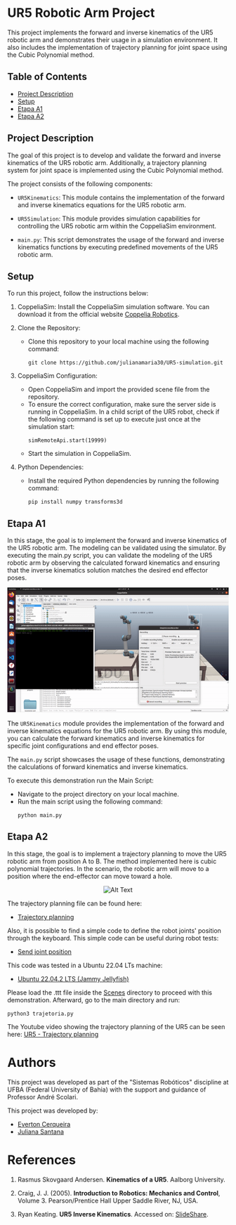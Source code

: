 # UR5 Robotic Arm Project

This project implements the forward and inverse kinematics of the UR5 robotic arm and demonstrates their usage in a simulation environment. It also includes the implementation of trajectory planning for joint space using the Cubic Polynomial method.

## Table of Contents

- [Project Description](#project-description)
- [Setup](#setup)
- [Etapa A1](#etapa-a1)
- [Etapa A2](#etapa-a2)

## Project Description

The goal of this project is to develop and validate the forward and inverse kinematics of the UR5 robotic arm. Additionally, a trajectory planning system for joint space is implemented using the Cubic Polynomial method.

The project consists of the following components:

- `UR5Kinematics`: This module contains the implementation of the forward and inverse kinematics equations for the UR5 robotic arm.

- `UR5Simulation`: This module provides simulation capabilities for controlling the UR5 robotic arm within the CoppeliaSim environment.

- `main.py`: This script demonstrates the usage of the forward and inverse kinematics functions by executing predefined movements of the UR5 robotic arm.

## Setup

To run this project, follow the instructions below:

1. CoppeliaSim: Install the CoppeliaSim simulation software. You can download it from the official website [Coppelia Robotics](https://www.coppeliarobotics.com/).

2. Clone the Repository: 
   - Clone this repository to your local machine using the following command:
     ```
     git clone https://github.com/julianamaria30/UR5-simulation.git
     ```

3. CoppeliaSim Configuration:
   - Open CoppeliaSim and import the provided scene file from the repository.
   - To ensure the correct configuration, make sure the server side is running in CoppeliaSim.  In a child script of the UR5 robot, check if the following command is set up to execute just once at the simulation start:
     ```
     simRemoteApi.start(19999)
     ```
   - Start the simulation in CoppeliaSim.

4. Python Dependencies:
   - Install the required Python dependencies by running the following command:
     ```
     pip install numpy transforms3d
     ```

## Etapa A1

In this stage, the goal is to implement the forward and inverse kinematics of the UR5 robotic arm. The modeling can be validated using the simulator. By executing the main.py script, you can validate the modeling of the UR5 robotic arm by observing the calculated forward kinematics and ensuring that the inverse kinematics solution matches the desired end effector poses.

<div align="center">
  <img src="./docs/etapa01_validation_fk_ik.gif" alt="Alt Text">
</div>


The `UR5Kinematics` module provides the implementation of the forward and inverse kinematics equations for the UR5 robotic arm. By using this module, you can calculate the forward kinematics and inverse kinematics for specific joint configurations and end effector poses.

The `main.py` script showcases the usage of these functions, demonstrating the calculations of forward kinematics and inverse kinematics.

To execute this demonstration run the Main Script:
   - Navigate to the project directory on your local machine.
   - Run the main script using the following command:
     ```
     python main.py

      ```

## Etapa A2

In this stage, the goal is to implement a trajectory planning to move the UR5 robotic arm from position A to B. The method implemented here is cubic polynomial trajectories. In the scenario, the robotic arm will move to a position where the end-effector can move toward a hole.

<div align="center">
  <img src="./docs/etapa02_trajectory_planning.gif" alt="Alt Text">
</div>

The trajectory planning file can be found here:
 
- [Trajectory planning](https://github.com/julianamaria30/UR5-simulation/blob/add-features/ur5-Trajectory-Planning/trajetoria.py)

Also, it is possible to find a simple code to define the robot joints' position through the keyboard. This simple code can be useful during robot tests:
- [Send joint position](https://github.com/julianamaria30/UR5-simulation/blob/add-features/ur5-Trajectory-Planning/envia_posicao.py)

This code was tested in a Ubuntu 22.04 LTs machine: 
- [Ubuntu 22.04.2 LTS (Jammy Jellyfish)](https://releases.ubuntu.com/jammy/) 

Please load the .ttt file inside the [Scenes](https://github.com/julianamaria30/UR5-simulation/tree/add-features/ur5-Trajectory-Planning/Scenes) directory to proceed with this demonstration. Afterward, go to the main directory and run:

```
python3 trajetoria.py

```
The Youtube video showing the trajectory planning of the UR5 can be seen here: [UR5 - Trajectory planning](https://youtu.be/FpNdlKO_UHE)

# Authors

This project was developed as part of the "Sistemas Robóticos" discipline at UFBA (Federal University of Bahia) with the support and guidance of Professor André Scolari.

This project was developed by:

- [Everton Cerqueira](https://github.com/everton-cerqueira)
- [Juliana Santana](https://github.com/julianamaria30)



# References

1. Rasmus Skovgaard Andersen. **Kinematics of a UR5**. Aalborg University.

2. Craig, J. J. (2005). **Introduction to Robotics: Mechanics and Control**, Volume 3. Pearson/Prentice Hall Upper Saddle River, NJ, USA.

3. Ryan Keating. **UR5 Inverse Kinematics**. Accessed on: [SlideShare](https://www.slideshare.net/RyanKeating13/ur5-ik).
